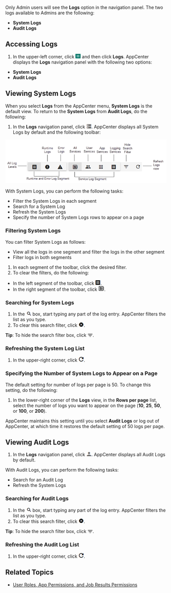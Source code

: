 Only Admin users will see the **Logs** option in the navigation panel. The two logs available to Admins are the following:
 * **System Logs**
 * **Audit Logs**
 
## Accessing Logs

1. In the upper-left corner, click ![menu button](/user-guide/images/menu-button.png) and then click **Logs**. AppCenter displays the **Logs** navigation panel with the following two options:
  * **System Logs**
  * **Audit Logs**

## Viewing System Logs

When you select **Logs** from the AppCenter menu, **System Logs** is the default view. To return to the **System Logs** from **Audit Logs**, do the following:

1. In the **Logs** navigation panel, click ![system log](/user-guide/images/system-log.png). AppCenter displays all System Logs by default and the following toolbar:

  ![logs toolbar](/user-guide/images/logs-toolbar.png)

  With System Logs, you can perform the following tasks:

   - Filter the System Logs in each segment
   - Search for a System Log
   - Refresh the System Logs
   - Specify the number of System Logs rows to appear on a page

### Filtering System Logs

You can filter System Logs as follows:
 * View all the logs in one segment and filter the logs in the other segment
 * Filter logs in both segments

1. In each segment of the toolbar, click the desired filter.
2. To clear the filters, do the following:
  *  In the left segment of the toolbar, click ![all system logs button](/user-guide/images/filter-logs.png).
  *  In the right segment of the toolbar, click ![all services logs button](/user-guide/images/all-services.png).

### Searching for System Logs

1. In the ![search logs box](/user-guide/images/search.png) box, start typing any part of the log entry. AppCenter filters the list as you type.
2. To clear this search filter, click ![clear search button](/user-guide/images/clear-search.png).

**Tip**:  To hide the search filter box, click ![hide search filter](/user-guide/images/hide-search-filter.png).

### Refreshing the System Log List

1. In the upper-right corner, click ![refresh logs button](/user-guide/images/refresh-logs.png).

### Specifying the Number of System Logs to Appear on a Page

The default setting for number of logs per page is 50. To change this setting, do the following:

1. In the lower-right corner of the **Logs** view, in the **Rows per page** list, select the number of logs you want to appear on the page (**10**, **25**, **50**, or **100**, or **200**).

  AppCenter maintains this setting until you select **Audit Logs** or log out of AppCenter, at which time it restores the default setting of 50 logs per page.

## Viewing Audit Logs

1. In the **Logs** navigation panel, click ![audit log](/user-guide/images/audit-log.png). AppCenter displays all Audit Logs by default.

 With Audit Logs, you can perform the following tasks:

  - Search for an Audit Log
  - Refresh the System Logs

### Searching for Audit Logs

1. In the ![search logs box](/user-guide/images/search.png) box, start typing any part of the log entry. AppCenter filters the list as you type.
2. To clear this search filter, click ![clear search button](/user-guide/images/clear-search.png).

**Tip**:  To hide the search filter box, click ![hide search filter](/user-guide/images/hide-search-filter.png).

### Refreshing the Audit Log List

1. In the upper-right corner, click ![refresh logs button](/user-guide/images/refresh-logs.png).

## Related Topics
* [User Roles, App Permissions, and Job Results Permissions](/user-guide/app-permission-user-role.md)
